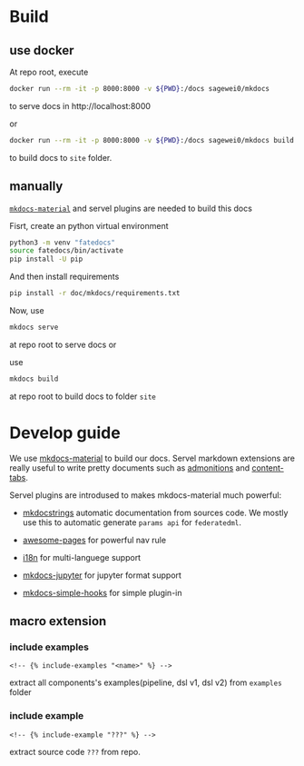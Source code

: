# Build

## use docker

At repo root, execute

```sh
docker run --rm -it -p 8000:8000 -v ${PWD}:/docs sagewei0/mkdocs  
```

to serve docs in http://localhost:8000

or

```sh
docker run --rm -it -p 8000:8000 -v ${PWD}:/docs sagewei0/mkdocs build
```

to build docs to `site` folder.

## manually

[`mkdocs-material`](https://pypi.org/project/mkdocs-material/) and servel plugins are needed to build this docs

Fisrt, create an python virtual environment

```sh
python3 -m venv "fatedocs"
source fatedocs/bin/activate
pip install -U pip
```
And then install requirements

```sh
pip install -r doc/mkdocs/requirements.txt
```

Now, use

```sh
mkdocs serve
```

at repo root to serve docs or

use 

```sh
mkdocs build
```

at repo root to build docs to folder `site`


# Develop guide

We use [mkdocs-material](https://squidfunk.github.io/mkdocs-material/) to build our docs. 
Servel markdown extensions are really useful to write pretty documents such as 
[admonitions](https://squidfunk.github.io/mkdocs-material/reference/admonitions/) and 
[content-tabs](https://squidfunk.github.io/mkdocs-material/reference/content-tabs/).

Servel plugins are introdused to makes mkdocs-material much powerful:


- [mkdocstrings](https://mkdocstrings.github.io/usage/) 
    automatic documentation from sources code. We mostly use this to automatic generate
    `params api` for `federatedml`.

- [awesome-pages](https://github.com/lukasgeiter/mkdocs-awesome-pages-plugin)
    for powerful nav rule

- [i18n](https://ultrabug.github.io/mkdocs-static-i18n/)
    for multi-languege support

- [mkdocs-jupyter](https://github.com/danielfrg/mkdocs-jupyter)
    for jupyter format support

- [mkdocs-simple-hooks](https://github.com/aklajnert/mkdocs-simple-hooks)
    for simple plugin-in

## macro extension

### include examples

```
<!-- {% include-examples "<name>" %} -->
```
extract all components's examples(pipeline, dsl v1, dsl v2) from `examples` folder

### include example

```
<!-- {% include-example "???" %} -->
```

extract source code `???` from repo.


